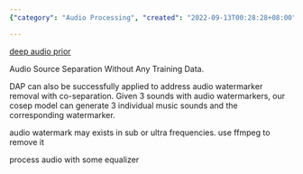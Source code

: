 ```yaml
---
{"category": "Audio Processing", "created": "2022-09-13T00:28:28+08:00", "date": "2022-09-13 00:28:28", "description": "This article explains a technique to remove audio watermarks from recordings using Deep Audio Prior (DAP) and FFmpeg. DAP separates the sounds with watermarkers, creating individual music sounds and the corresponding watermarker, allowing for easy removal of the watermark.", "modified": "2022-09-13T02:13:04+08:00", "tags": ["Deep Audio Prior", "DAP", "Audio watermarks", "FFmpeg", "Sound separation", "Watermarker removal", "Music sounds"], "title": "Audio Watermark Removal"}

---
```


[deep audio prior](https://github.com/adobe/Deep-Audio-Prior)

Audio Source Separation Without Any Training Data.

DAP can also be successfully applied to address audio watermarker removal with co-separation. Given 3 sounds with audio watermarkers, our cosep model can generate 3 individual music sounds and the corresponding watermarker.

audio watermark may exists in sub or ultra frequencies. use ffmpeg to remove it

process audio with some equalizer
